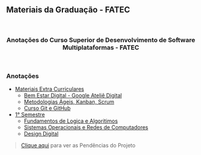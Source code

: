## Materiais da Graduação - FATEC

<br/>
<h3 align="center">Anotações do <b>Curso Superior de Desenvolvimento de Software Multiplataformas</b> - FATEC</h3>
<br/>

### Anotações

- [Materiais Extra Curriculares](Extra%20Curricular)
  - [Bem Estar Digital - Google Ateliê Digital](Extra%20Curricular/G.A%20-%20Bem%20Estar%20Digital.md)
  - [Metodologias Ágeis, Kanban, Scrum](Extra%20Curricular/Metodologias%20Ageis)
  - [Curso Git e GitHub](Extra%20Curricular/Git)
- [1° Semestre](1°%20Semestre)
  - [Fundamentos de Logica e Algoritimos](1°%20Semestre/Fundamentos%20de%20Logica%20e%20Algoritimos)
  - [Sistemas Operacionais e Redes de Computadores](1°%20Semestre/S.O.%20e%20Redes%20de%20Computadores)
  - [Design Digital](1°%20Semestre/Design%20Digital)

> [Clique aqui](Pendencias.md) para ver as Pendências do Projeto